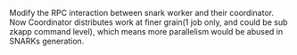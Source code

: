 Modify the RPC interaction between snark worker and their coordinator. Now Coordinator distributes work at finer grain(1 job only, and could be sub zkapp command level), which means more parallelism would be abused in SNARKs generation.
